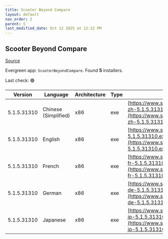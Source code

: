 ```yaml
---
title: Scooter Beyond Compare
layout: default
nav_order: 2
parent: S
last_modified_date: Oct 12 2025 at 12:32 PM
---
```


## Scooter Beyond Compare

[Source](https://scootersoftware.com/)

Evergreen app: `ScooterBeyondCompare`. Found **5** installers.

Last check: 🟢

| Version     | Language             | Architecture | Type | URI                                                                                                                        |
| ----------- | -------------------- | ------------ | ---- | -------------------------------------------------------------------------------------------------------------------------- |
| 5.1.5.31310 | Chinese (Simplified) | x86          | exe  | [https://www.scootersoftware.com/BCompare-zh-5.1.5.31310.exe](https://www.scootersoftware.com/BCompare-zh-5.1.5.31310.exe) |
| 5.1.5.31310 | English              | x86          | exe  | [https://www.scootersoftware.com/BCompare-5.1.5.31310.exe](https://www.scootersoftware.com/BCompare-5.1.5.31310.exe)       |
| 5.1.5.31310 | French               | x86          | exe  | [https://www.scootersoftware.com/BCompare-fr-5.1.5.31310.exe](https://www.scootersoftware.com/BCompare-fr-5.1.5.31310.exe) |
| 5.1.5.31310 | German               | x86          | exe  | [https://www.scootersoftware.com/BCompare-de-5.1.5.31310.exe](https://www.scootersoftware.com/BCompare-de-5.1.5.31310.exe) |
| 5.1.5.31310 | Japanese             | x86          | exe  | [https://www.scootersoftware.com/BCompare-jp-5.1.5.31310.exe](https://www.scootersoftware.com/BCompare-jp-5.1.5.31310.exe) |
